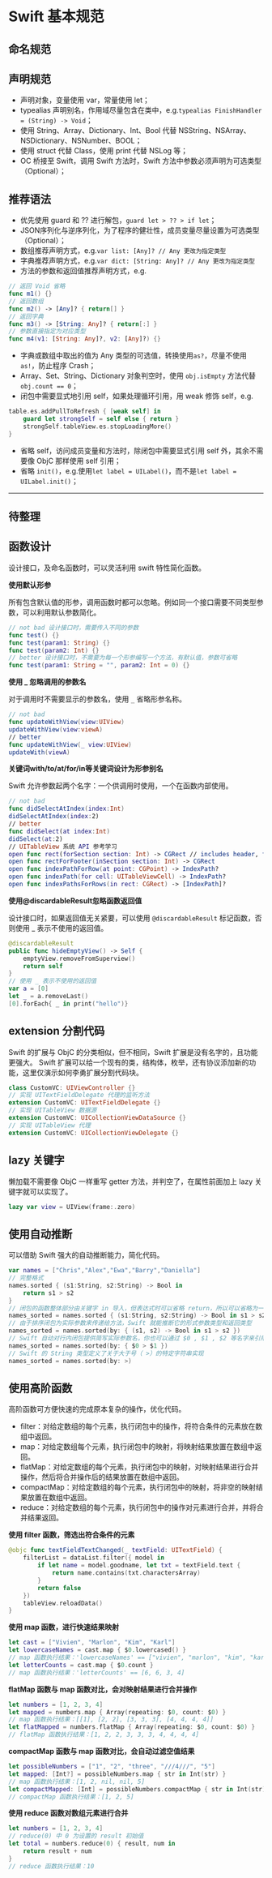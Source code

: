 # Swift 基本规范

## 命名规范

## 声明规范

* 声明对象，变量使用 var，常量使用 let；
* typealias 声明别名，作用域尽量包含在类中，e.g.`typealias FinishHandler = (String) -> Void`；
* 使用 String、Array、Dictionary、Int、Bool 代替 NSString、NSArray、NSDictionary、NSNumber、BOOL；
* 使用 struct 代替 Class，使用 print 代替 NSLog 等；
* OC 桥接至 Swift，调用 Swift 方法时，Swift 方法中参数必须声明为可选类型（Optional）；

## 推荐语法

* 优先使用 guard 和 ?? 进行解包，`guard let > ?? > if let`；
* JSON序列化与逆序列化，为了程序的健壮性，成员变量尽量设置为可选类型（Optional）；
* 数组推荐声明方式，e.g.`var list: [Any]? // Any 更改为指定类型`
* 字典推荐声明方式，e.g.`var dict: [String: Any]? // Any 更改为指定类型`
* 方法的参数和返回值推荐声明方式，e.g.
```swift
// 返回 Void 省略
func m1() {}
// 返回数组
func m2() -> [Any]? { return[] }
// 返回字典
func m3() -> [String: Any]? { return[:] }
// 参数直接指定为对应类型
func m4(v1: [String: Any]?, v2: [Any]?) {}
```
* 字典或数组中取出的值为 Any 类型的可选值，转换使用`as?`，尽量不使用`as!`，防止程序 Crash；
* Array、Set、String、Dictionary 对象判空时，使用 `obj.isEmpty` 方法代替 `obj.count == 0`；
* 闭包中需要显式地引用 self，如果处理循环引用，用 weak 修饰 self，e.g.
```swift
table.es.addPullToRefresh { [weak self] in
    guard let strongSelf = self else { return }
    strongSelf.tableView.es.stopLoadingMore()
}
```
* 省略 self，访问成员变量和方法时，除闭包中需要显式引用 self 外，其余不需要像 ObjC 那样使用 self 引用；
* 省略 `init()`，e.g.使用`let label = UILabel()`，而不是`let label = UILabel.init()`；

---------
待整理
---------

## 函数设计

设计接口，及命名函数时，可以灵活利用 swift 特性简化函数。

**使用默认形参**

所有包含默认值的形参，调用函数时都可以忽略。例如同一个接口需要不同类型参数，可以利用默认参数简化。

```swift
// not bad 设计接口时，需要传入不同的参数
func test() {}
func test(param1: String) {}
func test(param2: Int) {}
// better 设计接口时，不需要为每一个形参编写一个方法，有默认值，参数可省略
func test(param1: String = "", param2: Int = 0) {}
```

**使用 _ 忽略调用的参数名**

对于调用时不需要显示的参数名，使用 `_` 省略形参名称。

```swift
// not bad
func updateWithView(view:UIView)
updateWithView(view:viewA)
// better
func updateWithView(_ view:UIView)
updateWith(viewA)
```

**关键词with/to/at/for/in等关键词设计为形参别名**

Swift 允许参数起两个名字：一个供调用时使用，一个在函数内部使用。

```swift
// not bad
func didSelectAtIndex(index:Int)
didSelectAtIndex(index:2)
// better
func didSelect(at index:Int)
didSelect(at:2)
// UITableView 系统 API 参考学习
open func rect(forSection section: Int) -> CGRect // includes header, footer and all rows
open func rectForFooter(inSection section: Int) -> CGRect
open func indexPathForRow(at point: CGPoint) -> IndexPath?
open func indexPath(for cell: UITableViewCell) -> IndexPath?
open func indexPathsForRows(in rect: CGRect) -> [IndexPath]?
```

**使用@discardableResult忽略函数返回值**

设计接口时，如果返回值无关紧要，可以使用 `@discardableResult` 标记函数，否则使用 _ 表示不使用的返回值。

```swift
@discardableResult
public func hideEmptyView() -> Self {
    emptyView.removeFromSuperview()
    return self
}
// 使用 _ 表示不使用的返回值
var a = [0]
let _ = a.removeLast()
[0].forEach{ _ in print("hello")}
```

## extension 分割代码

Swift 的扩展与 ObjC 的分类相似，但不相同，Swift 扩展是没有名字的，且功能更强大。
Swift 扩展可以给一个现有的类，结构体，枚举，还有协议添加新的功能，这里仅演示如何李勇扩展分割代码块。

```swift
class CustomVC: UIViewController {}
// 实现 UITextFieldDelegate 代理的监听方法
extension CustomVC: UITextFieldDelegate {}
// 实现 UITableView 数据源
extension CustomVC: UICollectionViewDataSource {}
// 实现 UITableView 代理
extension CustomVC: UICollectionViewDelegate {}
```

## lazy 关键字

懒加载不需要像 ObjC 一样重写 getter 方法，并判空了，在属性前面加上 lazy 关键字就可以实现了。

```swift
lazy var view = UIView(frame:.zero)
```

## 使用自动推断

可以借助 Swift 强大的自动推断能力，简化代码。

```swift
var names = ["Chris","Alex","Ewa","Barry","Daniella"]
// 完整格式
names.sorted { (s1:String, s2:String) -> Bool in
    return s1 > s2
}
// 闭包的函数整体部分由关键字 in 导入，但表达式时可以省略 return，所以可以省略为一行
names_sorted = names.sorted { (s1:String, s2:String) -> Bool in s1 > s2 }
// 由于排序闭包为实际参数来传递给方法，Swift 就能推断它的形式参数类型和返回类型
names_sorted = names.sorted(by: { (s1, s2) -> Bool in s1 > s2 })
// Swift 自动对行内闭包提供简写实际参数名，你也可以通过 $0 , $1 , $2 等名字来引用闭包的实际参数值。
names_sorted = names.sorted(by: { $0 > $1 })
// Swift 的 String 类型定义了关于大于号（ >）的特定字符串实现
names_sorted = names.sorted(by: >)
```

## 使用高阶函数

高阶函数可方便快速的完成原本复杂的操作，优化代码。

* filter：对给定数组的每个元素，执行闭包中的操作，将符合条件的元素放在数组中返回。
* map：对给定数组每个元素，执行闭包中的映射，将映射结果放置在数组中返回。
* flatMap：对给定数组的每个元素，执行闭包中的映射，对映射结果进行合并操作，然后将合并操作后的结果放置在数组中返回。
* compactMap：对给定数组的每个元素，执行闭包中的映射，将非空的映射结果放置在数组中返回。
* reduce：对给定数组的每个元素，执行闭包中的操作对元素进行合并，并将合并结果返回。

**使用 filter 函数，筛选出符合条件的元素**

```swift
@objc func textFieldTextChanged(_ textField: UITextField) {
    filterList = dataList.filter({ model in
        if let name = model.goodname, let txt = textField.text {
            return name.contains(txt.charactersArray)
        }
        return false
    })
    tableView.reloadData()
}
```

**使用 map 函数，进行快速结果映射**

```swift
let cast = ["Vivien", "Marlon", "Kim", "Karl"]
let lowercaseNames = cast.map { $0.lowercased() }
// map 函数执行结果：'lowercaseNames' == ["vivien", "marlon", "kim", "karl"]
let letterCounts = cast.map { $0.count }
// map 函数执行结果：'letterCounts' == [6, 6, 3, 4]
```

**flatMap 函数与 map 函数对比，会对映射结果进行合并操作**

```swift
let numbers = [1, 2, 3, 4]
let mapped = numbers.map { Array(repeating: $0, count: $0) }
// map 函数执行结果：[[1], [2, 2], [3, 3, 3], [4, 4, 4, 4]]
let flatMapped = numbers.flatMap { Array(repeating: $0, count: $0) }
// flatMap 函数执行结果：[1, 2, 2, 3, 3, 3, 4, 4, 4, 4]
```

**compactMap 函数与 map 函数对比，会自动过滤空值结果**

```swift
let possibleNumbers = ["1", "2", "three", "///4///", "5"]
let mapped: [Int?] = possibleNumbers.map { str in Int(str) }
// map 函数执行结果：[1, 2, nil, nil, 5]
let compactMapped: [Int] = possibleNumbers.compactMap { str in Int(str) }
// compactMap 函数执行结果：[1, 2, 5]
```

**使用 reduce 函数对数组元素进行合并**

```swift
let numbers = [1, 2, 3, 4]
// reduce(0) 中 0 为设置的 result 初始值
let total = numbers.reduce(0) { result, num in
    return result + num
}
// reduce 函数执行结果：10
```
